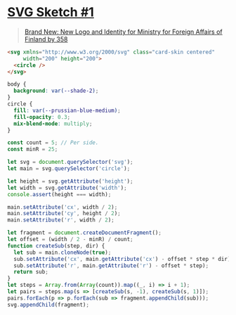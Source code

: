 # [SVG Sketch #1](https://codepen.io/hlfcoding/details/OvqxNZ)

> [Brand New: New Logo and Identity for Ministry for Foreign Affairs of Finland by 358](https://underconsideration.com/brandnew/archives/new_logo_and_identity_for_ministry_for_foreign_affairs_of_finland_by_358.php)

```html
<svg xmlns="http://www.w3.org/2000/svg" class="card-skin centered"
     width="200" height="200">
  <circle />
</svg>
```

```css
body {
  background: var(--shade-2);
}
circle {
  fill: var(--prussian-blue-medium);
  fill-opacity: 0.3;
  mix-blend-mode: multiply;
}
```

```js
const count = 5; // Per side.
const minR = 25;

let svg = document.querySelector('svg');
let main = svg.querySelector('circle');

let height = svg.getAttribute('height');
let width = svg.getAttribute('width');
console.assert(height === width);

main.setAttribute('cx', width / 2);
main.setAttribute('cy', height / 2);
main.setAttribute('r', width / 2);

let fragment = document.createDocumentFragment();
let offset = (width / 2 - minR) / count;
function createSub(step, dir) {
  let sub = main.cloneNode(true);
  sub.setAttribute('cx', main.getAttribute('cx') - offset * step * dir);
  sub.setAttribute('r', main.getAttribute('r') - offset * step);
  return sub;
}
let steps = Array.from(Array(count)).map((_, i) => i + 1);
let pairs = steps.map(s => [createSub(s, -1), createSub(s, 1)]);
pairs.forEach(p => p.forEach(sub => fragment.appendChild(sub)));
svg.appendChild(fragment);
```
